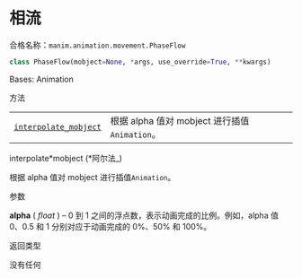 # 相流

合格名称：`manim.animation.movement.PhaseFlow`

```py
class PhaseFlow(mobject=None, *args, use_override=True, **kwargs)
```

Bases: Animation

方法

|||
|-|-|
[`interpolate_mobject`]()|根据 alpha 值对 mobject 进行插值`Animation`。



interpolate*mobject (*阿尔法\_)

根据 alpha 值对 mobject 进行插值`Animation`。

参数

**alpha** ( _float_ ) – 0 到 1 之间的浮点数，表示动画完成的比例。例如，alpha 值 0、0.5 和 1 分别对应于动画完成的 0%、50% 和 100%。

返回类型

没有任何
